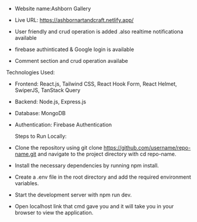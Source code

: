 - Website name:Ashborn Gallery
- Live URL: https://ashbornartandcraft.netlify.app/


- User friendly and crud operation is added .also realtime notificationa available
- firebase authinticated & Google login is available
- Comment section and crud operation availabe


Technologies Used:

- Frontend: React.js, Tailwind CSS, React Hook Form, React Helmet, SwiperJS, TanStack Query

- Backend: Node.js, Express.js

- Database: MongoDB

- Authentication: Firebase Authentication


  Steps to Run Locally:
  
- Clone the repository using git clone https://github.com/username/repo-name.git and navigate to the project directory with cd repo-name.
- Install the necessary dependencies by running npm install.
- Create a .env file in the root directory and add the required environment variables.
- Start the development server with npm run dev.
- Open localhost link that cmd gave you and it will take you  in your browser to view the application.
